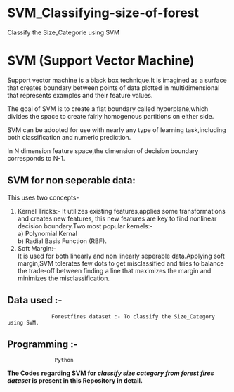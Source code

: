# SVM_Classifying-size-of-forest

Classify the Size_Categorie using SVM

# SVM (Support Vector Machine)

Support vector machine is a black box technique.It is imagined as a surface that creates boundary between points of data plotted in multidimensional that represents examples and their feature values.

The goal of SVM  is to create a flat boundary called hyperplane,which divides the space to create fairly homogenous partitions on either side.

SVM can be adopted for use with nearly any type of learning task,including both classification and numeric prediction.

In N dimension feature space,the dimension of decision boundary corresponds to N-1.

## SVM for non seperable data:

 This uses two concepts-
 
1)	Kernel Tricks:- 
              It utilizes existing features,applies some transformations and creates new features, this new features are key to find nonlinear decision boundary.Two most            popular kernels:-\
             a)	Polynomial Kernal\
             b)	Radial Basis Function (RBF).
2)	Soft Margin:-\
             It is used for both linearly and non linearly seperable data.Applying soft margin,SVM tolerates few dots to get misclassified and tries to balance the trade-off between finding a line that maximizes the margin and minimizes the misclassification. 


## Data used :-
                                    
                  Forestfires dataset :- To classify the Size_Category using SVM.
                  
## Programming :- 
                   Python


**The Codes regarding SVM for *classify size category from forest fires dataset* is present in this Repository in detail.**



